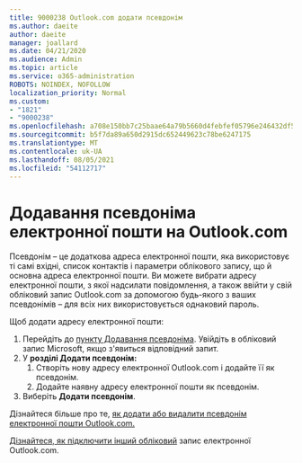 ```yaml
---
title: 9000238 Outlook.com додати псевдонім
ms.author: daeite
author: daeite
manager: joallard
ms.date: 04/21/2020
ms.audience: Admin
ms.topic: article
ms.service: o365-administration
ROBOTS: NOINDEX, NOFOLLOW
localization_priority: Normal
ms.custom:
- "1821"
- "9000238"
ms.openlocfilehash: a708e150bb7c25baae64a79b5660d4febfef05796e246432df57e0ce5cfaa2bd
ms.sourcegitcommit: b5f7da89a650d2915dc652449623c78be6247175
ms.translationtype: MT
ms.contentlocale: uk-UA
ms.lasthandoff: 08/05/2021
ms.locfileid: "54112717"
---
```

# <a name="add-an-email-alias-in-outlookcom"></a>Додавання псевдоніма електронної пошти на Outlook.com

Псевдонім – це додаткова адреса електронної пошти, яка використовує ті самі вхідні, список контактів і параметри облікового запису, що й основна адреса електронної пошти. Ви можете вибрати адресу електронної пошти, з якої надсилати повідомлення, а також ввійти у свій обліковий запис Outlook.com за допомогою будь-якого з ваших псевдонімів – для всіх них використовується однаковий пароль.

Щоб додати адресу електронної пошти:

1. Перейдіть до [пункту Додавання псевдоніма](https://go.microsoft.com/fwlink/p/?linkid=864833). Увійдіть в обліковий запис Microsoft, якщо з'явиться відповідний запит.
2. У **розділі Додати псевдонім:**
    1. Створіть нову адресу електронної Outlook.com і додайте її як псевдонім.
    2. Додайте наявну адресу електронної пошти як псевдонім.
3. Виберіть **Додати псевдонім**.

Дізнайтеся більше про те, [як додати або видалити псевдонім електронної пошти Outlook.com.](https://support.office.com/article/459b1989-356d-40fa-a689-8f285b13f1f2?wt.mc_id=Office_Outlook_com_Alchemy)  

[Дізнайтеся, як підключити інший обліковий](https://support.office.com/article/c5224df4-5885-4e79-91ba-523aa743f0ba?wt.mc_id=Office_Outlook_com_Alchemy) запис електронної Outlook.com.